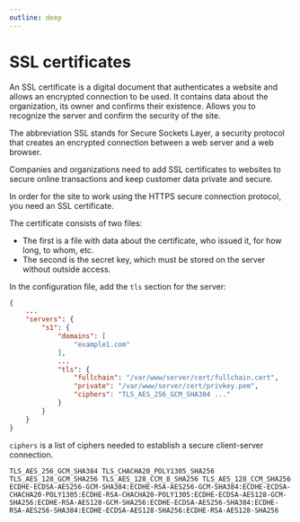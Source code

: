 ```yaml
---
outline: deep
---
```


# SSL certificates

An SSL certificate is a digital document that authenticates a website and allows an encrypted connection to be used. It contains data about the organization, its owner and confirms their existence. Allows you to recognize the server and confirm the security of the site.

The abbreviation SSL stands for Secure Sockets Layer, a security protocol that creates an encrypted connection between a web server and a web browser.

Companies and organizations need to add SSL certificates to websites to secure online transactions and keep customer data private and secure.

In order for the site to work using the HTTPS secure connection protocol, you need an SSL certificate.

The certificate consists of two files:
* The first is a file with data about the certificate, who issued it, for how long, to whom, etc.
* The second is the secret key, which must be stored on the server without outside access.

In the configuration file, add the `tls` section for the server:

```json
{
    ...
    "servers": {
        "s1": {
            "domains": [
                "example1.com"
            ],
            ...
            "tls": {
                "fullchain": "/var/www/server/cert/fullchain.cert",
                "private": "/var/www/server/cert/privkey.pem",
                "ciphers": "TLS_AES_256_GCM_SHA384 ..."
            }
        }
    }
}
```

`ciphers` is a list of ciphers needed to establish a secure client-server connection.

```
TLS_AES_256_GCM_SHA384 TLS_CHACHA20_POLY1305_SHA256 TLS_AES_128_GCM_SHA256 TLS_AES_128_CCM_8_SHA256 TLS_AES_128_CCM_SHA256 ECDHE-ECDSA-AES256-GCM-SHA384:ECDHE-RSA-AES256-GCM-SHA384:ECDHE-ECDSA-CHACHA20-POLY1305:ECDHE-RSA-CHACHA20-POLY1305:ECDHE-ECDSA-AES128-GCM-SHA256:ECDHE-RSA-AES128-GCM-SHA256:ECDHE-ECDSA-AES256-SHA384:ECDHE-RSA-AES256-SHA384:ECDHE-ECDSA-AES128-SHA256:ECDHE-RSA-AES128-SHA256
```